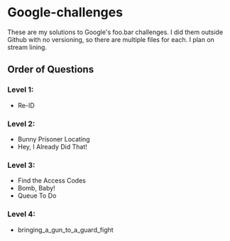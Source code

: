 # Google-challenges
These are my solutions to Google's foo.bar challenges. I did them outside Github with no versioning, so there are multiple files for each. I plan on stream lining.

## Order of Questions
### Level 1:
*  Re-ID
### Level 2:
* Bunny Prisoner Locating
* Hey, I Already Did That!
### Level 3:
* Find the Access Codes
* Bomb, Baby!
* Queue To Do
### Level 4:
* bringing_a_gun_to_a_guard_fight
